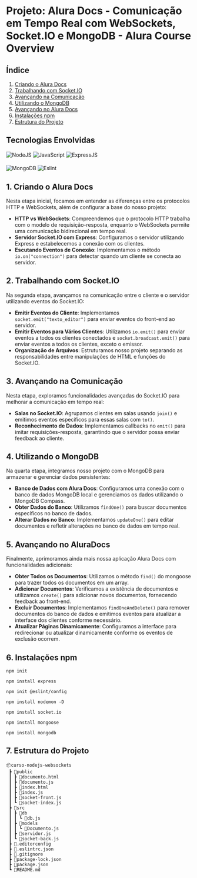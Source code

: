 # Projeto: Alura Docs - Comunicação em Tempo Real com WebSockets, Socket.IO e MongoDB - Alura Course Overview 

## Índice

1. [Criando o Alura Docs](#1-criando-o-alura-docs)
2. [Trabalhando com Socket.IO](#2-trabalhando-com-socketio)
3. [Avançando na Comunicação](#3-avançando-na-comunicação)
4. [Utilizando o MongoDB](#4-utilizando-o-mongodb)
5. [Avançando no Alura Docs](#5-avançando-no-aluradocs)
6. [Instalações npm](#6-instalações-npm)
7. [Estrutura do Projeto](#7-estrutura-do-projeto)

## Tecnologias Envolvidas
<div style="display: inline_block">
  <img align="center" alt="NodeJS" src="https://img.shields.io/badge/Node.js-43853D?style=for-the-badge&logo=node.js&logoColor=white"/>
   <img align="center" alt="JavaScript" src="https://img.shields.io/badge/JavaScript-F7DF1E?style=for-the-badge&logo=javascript&logoColor=black">
   <img align="center" alt="ExpressJS" src="https://img.shields.io/badge/Express.js-404D59?style=for-the-badge"/>
   </br>
   </br>
   <img align="center" alt="MongoDB" src="https://img.shields.io/badge/MongoDB-4EA94B?style=for-the-badge&logo=mongodb&logoColor=white"/>
   <img align="center" alt="Eslint" src="https://img.shields.io/badge/eslint-3A33D1?style=for-the-badge&logo=eslint&logoColor=white"/>
</div>

## 1. Criando o Alura Docs

Nesta etapa inicial, focamos em entender as diferenças entre os protocolos HTTP e WebSockets, além de configurar a base do nosso projeto:

- **HTTP vs WebSockets**: Compreendemos que o protocolo HTTP trabalha com o modelo de requisição-resposta, enquanto o WebSockets permite uma comunicação bidirecional em tempo real.
- **Servidor Socket.IO com Express**: Configuramos o servidor utilizando Express e estabelecemos a conexão com os clientes.
- **Escutando Eventos de Conexão**: Implementamos o método `io.on("connection")` para detectar quando um cliente se conecta ao servidor.

## 2. Trabalhando com Socket.IO

Na segunda etapa, avançamos na comunicação entre o cliente e o servidor utilizando eventos do Socket.IO:

- **Emitir Eventos do Cliente**: Implementamos `socket.emit("texto_editor")` para enviar eventos do front-end ao servidor.
- **Emitir Eventos para Vários Clientes**: Utilizamos `io.emit()` para enviar eventos a todos os clientes conectados e `socket.broadcast.emit()` para enviar eventos a todos os clientes, exceto o emissor.
- **Organização de Arquivos**: Estruturamos nosso projeto separando as responsabilidades entre manipulações de HTML e funções do Socket.IO.

## 3. Avançando na Comunicação

Nesta etapa, exploramos funcionalidades avançadas do Socket.IO para melhorar a comunicação em tempo real:

- **Salas no Socket.IO**: Agrupamos clientes em salas usando `join()` e emitimos eventos específicos para essas salas com `to()`.
- **Reconhecimento de Dados**: Implementamos callbacks no `emit()` para imitar requisições-resposta, garantindo que o servidor possa enviar feedback ao cliente.

## 4. Utilizando o MongoDB

Na quarta etapa, integramos nosso projeto com o MongoDB para armazenar e gerenciar dados persistentes:

- **Banco de Dados com Alura Docs**: Configuramos uma conexão com o banco de dados MongoDB local e gerenciamos os dados utilizando o MongoDB Compass.
- **Obter Dados do Banco**: Utilizamos `findOne()` para buscar documentos específicos no banco de dados.
- **Alterar Dados no Banco**: Implementamos `updateOne()` para editar documentos e refletir alterações no banco de dados em tempo real.

## 5. Avançando no AluraDocs

Finalmente, aprimoramos ainda mais nossa aplicação Alura Docs com funcionalidades adicionais:

- **Obter Todos os Documentos**: Utilizamos o método `find()` do mongoose para trazer todos os documentos em um array.
- **Adicionar Documentos**: Verificamos a existência de documentos e utilizamos `create()` para adicionar novos documentos, fornecendo feedback ao front-end.
- **Excluir Documentos**: Implementamos `findOneAndDelete()` para remover documentos do banco de dados e emitimos eventos para atualizar a interface dos clientes conforme necessário.
- **Atualizar Páginas Dinamicamente**: Configuramos a interface para redirecionar ou atualizar dinamicamente conforme os eventos de exclusão ocorrem.

## 6. Instalações npm

`npm init`

`npm install express`

`npm init @eslint/config`

`npm install nodemon -D`

`npm install socket.io`

`npm install mongoose` 

`npm install mongodb`

## 7. Estrutura do Projeto
```
📦curso-nodejs-websockets
 ┣ 📂public
 ┃ ┣ 📜documento.html
 ┃ ┣ 📜documento.js
 ┃ ┣ 📜index.html
 ┃ ┣ 📜index.js
 ┃ ┣ 📜socket-front.js
 ┃ ┗ 📜socket-index.js
 ┣ 📂src
 ┃ ┣ 📂db
 ┃ ┃ ┗ 📜db.js
 ┃ ┣ 📂models
 ┃ ┃ ┗ 📜Documento.js
 ┃ ┣ 📜servidor.js
 ┃ ┗ 📜socket-back.js
 ┣ 📜.editorconfig
 ┣ 📜.eslintrc.json
 ┣ 📜.gitignore
 ┣ 📜package-lock.json
 ┣ 📜package.json
 ┗ 📜README.md
```